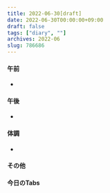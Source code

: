 ```yaml
---
title: 2022-06-30[draft]
date: 2022-06-30T00:00:00+09:00
draft: false
tags: ["diary", ""]
archives: 2022-06
slug: 786686
---
```

#### 午前
- 
#### 午後
- 
#### 体調
- 
#### その他
#### 今日のTabs